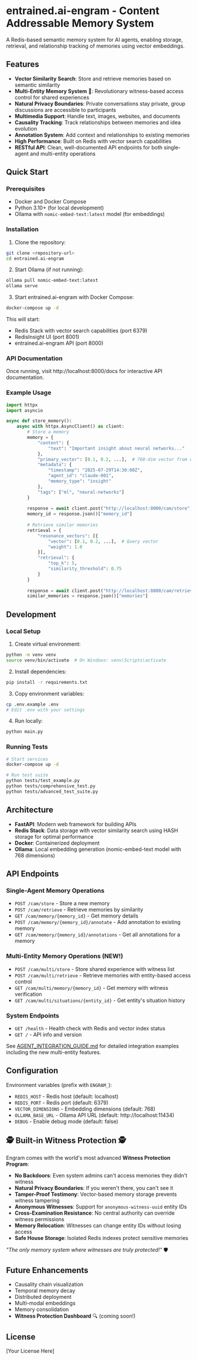 # entrained.ai-engram - Content Addressable Memory System

A Redis-based semantic memory system for AI agents, enabling storage, retrieval, and relationship tracking of memories using vector embeddings.

## Features

- **Vector Similarity Search**: Store and retrieve memories based on semantic similarity
- **Multi-Entity Memory System** 🎉: Revolutionary witness-based access control for shared experiences
- **Natural Privacy Boundaries**: Private conversations stay private, group discussions are accessible to participants
- **Multimedia Support**: Handle text, images, websites, and documents
- **Causality Tracking**: Track relationships between memories and idea evolution
- **Annotation System**: Add context and relationships to existing memories
- **High Performance**: Built on Redis with vector search capabilities
- **RESTful API**: Clean, well-documented API endpoints for both single-agent and multi-entity operations

## Quick Start

### Prerequisites

- Docker and Docker Compose
- Python 3.10+ (for local development)
- Ollama with `nomic-embed-text:latest` model (for embeddings)

### Installation

1. Clone the repository:
```bash
git clone <repository-url>
cd entrained.ai-engram
```

2. Start Ollama (if not running):
```bash
ollama pull nomic-embed-text:latest
ollama serve
```

3. Start entrained.ai-engram with Docker Compose:
```bash
docker-compose up -d
```

This will start:
- Redis Stack with vector search capabilities (port 6379)
- RedisInsight UI (port 8001)
- entrained.ai-engram API (port 8000)

### API Documentation

Once running, visit http://localhost:8000/docs for interactive API documentation.

### Example Usage

```python
import httpx
import asyncio

async def store_memory():
    async with httpx.AsyncClient() as client:
        # Store a memory
        memory = {
            "content": {
                "text": "Important insight about neural networks..."
            },
            "primary_vector": [0.1, 0.2, ...],  # 768-dim vector from embedding
            "metadata": {
                "timestamp": "2025-07-29T14:30:00Z",
                "agent_id": "claude-001",
                "memory_type": "insight"
            },
            "tags": ["ml", "neural-networks"]
        }
        
        response = await client.post("http://localhost:8000/cam/store", json=memory)
        memory_id = response.json()["memory_id"]
        
        # Retrieve similar memories
        retrieval = {
            "resonance_vectors": [{
                "vector": [0.1, 0.2, ...],  # Query vector
                "weight": 1.0
            }],
            "retrieval": {
                "top_k": 5,
                "similarity_threshold": 0.75
            }
        }
        
        response = await client.post("http://localhost:8000/cam/retrieve", json=retrieval)
        similar_memories = response.json()["memories"]
```

## Development

### Local Setup

1. Create virtual environment:
```bash
python -m venv venv
source venv/bin/activate  # On Windows: venv\Scripts\activate
```

2. Install dependencies:
```bash
pip install -r requirements.txt
```

3. Copy environment variables:
```bash
cp .env.example .env
# Edit .env with your settings
```

4. Run locally:
```bash
python main.py
```

### Running Tests

```bash
# Start services
docker-compose up -d

# Run test suite
python tests/test_example.py
python tests/comprehensive_test.py
python tests/advanced_test_suite.py
```

## Architecture

- **FastAPI**: Modern web framework for building APIs
- **Redis Stack**: Data storage with vector similarity search using HASH storage for optimal performance
- **Docker**: Containerized deployment
- **Ollama**: Local embedding generation (nomic-embed-text model with 768 dimensions)

## API Endpoints

### Single-Agent Memory Operations
- `POST /cam/store` - Store a new memory
- `POST /cam/retrieve` - Retrieve memories by similarity
- `GET /cam/memory/{memory_id}` - Get memory details
- `POST /cam/memory/{memory_id}/annotate` - Add annotation to existing memory
- `GET /cam/memory/{memory_id}/annotations` - Get all annotations for a memory

### Multi-Entity Memory Operations (NEW!)
- `POST /cam/multi/store` - Store shared experience with witness list
- `POST /cam/multi/retrieve` - Retrieve memories with entity-based access control
- `GET /cam/multi/memory/{memory_id}` - Get memory with witness verification
- `GET /cam/multi/situations/{entity_id}` - Get entity's situation history

### System Endpoints
- `GET /health` - Health check with Redis and vector index status
- `GET /` - API info and version

See [AGENT_INTEGRATION_GUIDE.md](AGENT_INTEGRATION_GUIDE.md) for detailed integration examples including the new multi-entity features.

## Configuration

Environment variables (prefix with `ENGRAM_`):

- `REDIS_HOST` - Redis host (default: localhost)
- `REDIS_PORT` - Redis port (default: 6379)
- `VECTOR_DIMENSIONS` - Embedding dimensions (default: 768)
- `OLLAMA_BASE_URL` - Ollama API URL (default: http://localhost:11434)
- `DEBUG` - Enable debug mode (default: false)

## 🕵️ Built-in Witness Protection 🕵️

Engram comes with the world's most advanced **Witness Protection Program**:

- **No Backdoors**: Even system admins can't access memories they didn't witness
- **Natural Privacy Boundaries**: If you weren't there, you can't see it
- **Tamper-Proof Testimony**: Vector-based memory storage prevents witness tampering
- **Anonymous Witnesses**: Support for `anonymous-witness-uuid` entity IDs
- **Cross-Examination Resistance**: No central authority can override witness permissions
- **Memory Relocation**: Witnesses can change entity IDs without losing access
- **Safe House Storage**: Isolated Redis indexes protect sensitive memories

*"The only memory system where witnesses are truly protected!"* 🛡️

## Future Enhancements

- Causality chain visualization
- Temporal memory decay
- Distributed deployment
- Multi-modal embeddings
- Memory consolidation
- **Witness Protection Dashboard** 🔍 (coming soon!)

## License

[Your License Here]